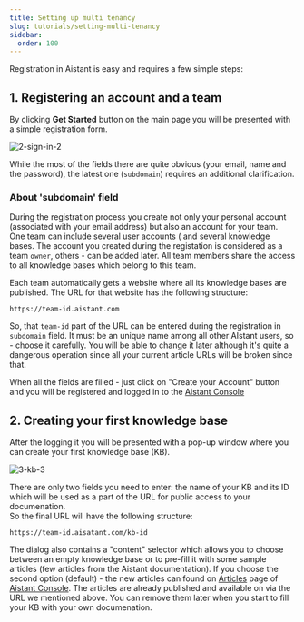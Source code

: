```yaml
---
title: Setting up multi tenancy
slug: tutorials/setting-multi-tenancy
sidebar:
  order: 100
---
```


Registration in Aistant is easy and requires a few simple steps:

## 1. Registering an account and a team

By clicking  **Get Started** button on the main page you will be presented with a simple registration form. 

![2-sign-in-2](https://files.aistant.com/docs/images/2-sign-in-2.jpeg "2-sign-in-2")

While the most of the fields there are quite obvious (your email, name and the password), the latest one (`subdomain`) requires an additional clarification. 

### About 'subdomain' field
During the registration process you create not only your personal account (associated with your email address) but also an account for your team. One team can include several user accounts ( and several knowledge bases. The account you created during the registation is considered as a team `owner`, others - can be added later. All team members share the access to all knowledge bases which belong to this team. 

Each team automatically gets a website where all its knowledge bases are published. The URL for that website has the following structure:    

```
https://team-id.aistant.com
```

So, that `team-id` part of the URL can be entered during the registration in `subdomain` field. 
It must be an unique name among all other AIstant users, so - choose it carefully. You will be able to change it later although it's quite a dangerous operation since all your current article URLs will be broken since that.

When all the fields are filled - just click on "Create your Account" button and you will be registered and logged in to the [Aistant Console](/aistant-console)

## 2. Creating your first knowledge base
After the logging it you will be presented with a  pop-up window where you can create your first knowledge base (KB).

![3-kb-3](https://files.aistant.com/docs/images/3-kb-3.jpeg "3-kb-3")

There are only two fields you need to enter: the name of your KB and its ID which will be used as a part of the URL for public access to your documenation.     
So the final URL will have the following structure:

```
https://team-id.aisatant.com/kb-id
```

The dialog also contains a "content" selector which allows you to choose between an empty knowledge base or to pre-fill it with some sample articles (few articles from the Aistant documentation). If you choose the second option (default) - the new articles can found on [Articles](/articles) page of [Aistant Console](/aistant-console). The articles are already published and available on via the URL we mentioned above. You can remove them later when you start to fill your KB with your own documenation.
